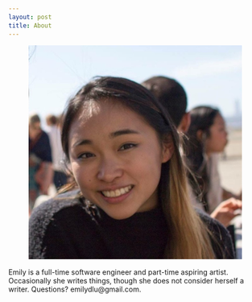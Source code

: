 ```yaml
---
layout: post
title: About
---
```


<figure>
  <img alt="Emily Lu" src="assets/images/IMG_1934.jpg"/>
</figure>
Emily is a full-time software engineer and part-time aspiring artist. Occasionally she writes things, though she does not consider herself a writer. Questions? emilydlu@gmail.com.
